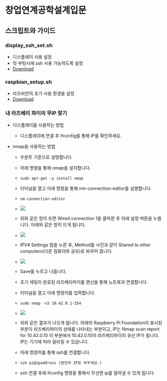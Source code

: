 # 창업연계공학설계입문

## 스크립트와 가이드

### display_ssh_set.sh

- 디스플레이 사용 설정
- 첫 부팅시에 ssh 사용 가능하도록 설정
- [Download](https://drive.google.com/open?id=1bOmllDNR1gwyJuFK4PyXRwxhVASZbF2B)



### raspbian_setup.sh

- 라즈비안의 초기 사용 환경을 설정
- [Download](https://drive.google.com/open?id=1u4tGgpKT1mwXKfXlY86JYsthGDx4YvjM)



### 내 라즈베리 파이의 무IP 찾기

- 디스플레이를 사용하는 방법

  - 디스플레이에 연결 후 ifconfig를 통해 IP를 확인하세요.

- nmap을 사용하는 방법 

  - 우분투 기준으로 설명합니다.

  - 아래 명령을 통해 nmap을 설치합니다.

  - ```shell
    sudo apt-get -y install nmap
    ```

  - 터미널을 열고 아래 명령을 통해 nm-connection-editor를 실행합니다.

  - ```shell
    nm-connection-editor
    ```

  - ![](http://drive.google.com/uc?export=view&id=1nhaJoV7r5aUKvS174r_hE05bJYLpMRng)



  - 위와 같은 창이 뜨면 Wired connection 1을 클릭한 후 아래 설정 버튼을 누릅니다. 아래와 같은 창이 뜨게 됩니다.
  - ![](http://drive.google.com/uc?export=view&id=1gZNF1X5CNF4rW0sw-Z_-KHqVpzHgEebL)



  - IPV4 Settings 탭을 누른 후, Method를 사진과 같이 Shared to other computers(다른 컴퓨터와 공유)로 바꾸어 줍니다.

  - ![](http://drive.google.com/uc?export=view&id=1q5SmX5ZgPNhlzZ-tEVsrOCCtg6awrf4a)

  - Save를 누르고 나옵니다. 

  - 초기 세팅이 완료된 라즈베리파이를 랜선을 통해 노트북과 연결합니다.

  - 터미널을 열고 아래 명령어를 입력합니다.

  - ```shell
    sudo nmap -sS 10.42.0.1-254
    ```

  - ![](http://drive.google.com/uc?export=view&id=1GY_Tv2gm_LecHNnk9FZVnIYtG-uSlv7Y)

  - 위와 같은 결과가 나오게 됩니다. 아래의 Raspberry Pi Foundation이 표시된 부분이 라즈베리파이의 상태를 나타내는 부분이고, IP는 Nmap scan report for 10.42.0.10 이 부분에서 10.42.0.10이 라즈베리파이의 유선 IP가 됩니다. IP는 기기에 따라 달라질 수 있습니다.

  - 아래 명령어를 통해 ssh를 연결합니다.

  - ```shell
    ssh pi@ipaddress (본인의 IP로 바꾸세요.)
    ```

  - ssh 연결 후에 ifconfig 명령을 통해서 무선랜 ip를 알아낼 수 있게 됩니다.